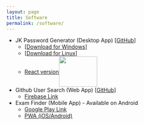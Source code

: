 ```yaml
---
layout: page
title: Software
permalink: /software/
---
```


<div id="info-wrapper">
<ul>
<li>JK Password Generator (Desktop App) [<a href="https://github.com/jkonst/PasswordGenerator">GitHub</a>]
    <ul class="download-links">
        <li>[<a href="{{ "/software-downloads/jkPasswordGenerator_win.zip" | prepend: site.baseurl }}">Download for Windows</a>]</li>
        <li>[<a href="{{ "/software-downloads/jkPasswordGenerator_linux.zip" | prepend: site.baseurl }}">Download for Linux</a>]</li>
        <li>
            <div style="display: flex; align-items: center">
                <a href="https://jk-pass-generator.web.app/">React version</a>
                <img src="{{ site.baseurl }}/images/new.gif" width="100" height="80">
            </div>
        </li> 
    </ul>
</li>
<li>Github User Search (Web App) [<a href="https://github.com/jkonst/github-user-search">GitHub</a>]
    <ul class="download-links">
        <li>
            <a href="https://github-user-search-d6557.web.app/">Firebase Link</a>
        </li>
    </ul>
</li>

<li>Exam Finder (Mobile App) - Available on Android
    <ul class="download-links">
        <li>
            <a href="https://play.google.com/store/apps/details?id=en.exam.finder">Google Play Link</a>
        </li>
        <li>
           <a href="https://english-exam-finder.web.app/questions">PWA (iOS/Android)</a> 
        </li>
    </ul>
</li>
</ul>
</div>
